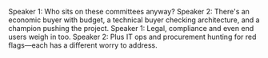 Speaker 1: Who sits on these committees anyway?
Speaker 2: There's an economic buyer with budget, a technical buyer checking architecture, and a champion pushing the project.
Speaker 1: Legal, compliance and even end users weigh in too.
Speaker 2: Plus IT ops and procurement hunting for red flags—each has a different worry to address.

